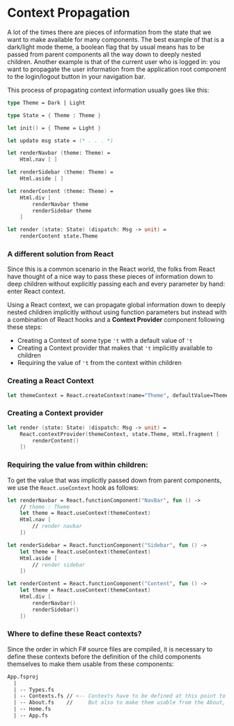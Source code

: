 # Context Propagation

A lot of the times there are pieces of information from the state that we want to make available for many components. The best example of that is a dark/light mode theme, a boolean flag that by usual means has to be passed from parent components all the way down to deeply nested children. Another example is that of the current user who is logged in: you want to propagate the user information from the application root component to the login/logout button in your navigation bar.

This process of propagating context information usually goes like this:
```fsharp
type Theme = Dark | Light

type State = { Theme : Theme }

let init() = { Theme = Light }

let update msg state = (* . . . *)

let renderNavbar (theme: Theme) =
    Html.nav [ ]

let renderSidebar (theme: Theme) =
    Html.aside [ ]

let renderContent (theme: Theme) =
    Html.div [
        renderNavbar theme
        renderSidebar theme
    ]

let render (state: State) (dispatch: Msg -> unit) =
    renderContent state.Theme
```
### A different solution from React

Since this is a common scenario in the React world, the folks from React have thought of a nice way to pass these pieces of information down to deep children without explicitly passing each and every parameter by hand: enter React context.

Using a React context, we can propagate global information down to deeply nested children implicitly without using function parameters but instead with a combination of React hooks and a **Context Provider** component following these steps:
 - Creating a Context of some type `'t` with a default value of `'t`
 - Creating a Context provider that makes that `'t` implicitly available to children
 - Requiring the value of `'t` from the context within children

### Creating a React Context
```fsharp
let themeContext = React.createContext(name="Theme", defaultValue=Theme.Light)
```
### Creating a Context provider
```fsharp
let render (state: State) (dispatch: Msg -> unit) =
    React.contextProvider(themeContext, state.Theme, Html.fragment [
        renderContent()
    ])
```
### Requiring the value from within children:
To get the value that was implicitly passed down from parent components, we use the `React.useContext` hook as follows:
```fsharp
let renderNavbar = React.functionComponent("NavBar", fun () ->
    // theme : Theme
    let theme = React.useContext(themeContext)
    Html.nav [
        // render navbar
    ])

let renderSidebar = React.functionComponent("Sidebar", fun () ->
    let theme = React.useContext(themeContext)
    Html.aside [
        // render sidebar
    ])

let renderContent = React.functionComponent("Content", fun () ->
    let theme = React.useContext(themeContext)
    Html.div [
        renderNavbar()
        renderSidebar()
    ])
```
### Where to define these React contexts?

Since the order in which F# source files are compiled, it is necessary to define these contexts before the definition of the child components themselves to make them usable from these components:
```fsharp
App.fsproj
  |
  | -- Types.fs
  | -- Contexts.fs // <-- Contexts have to be defined at this point to access the
  | -- About.fs    //     But also to make them usable from the About, Home or App components
  | -- Home.fs
  | -- App.fs
```